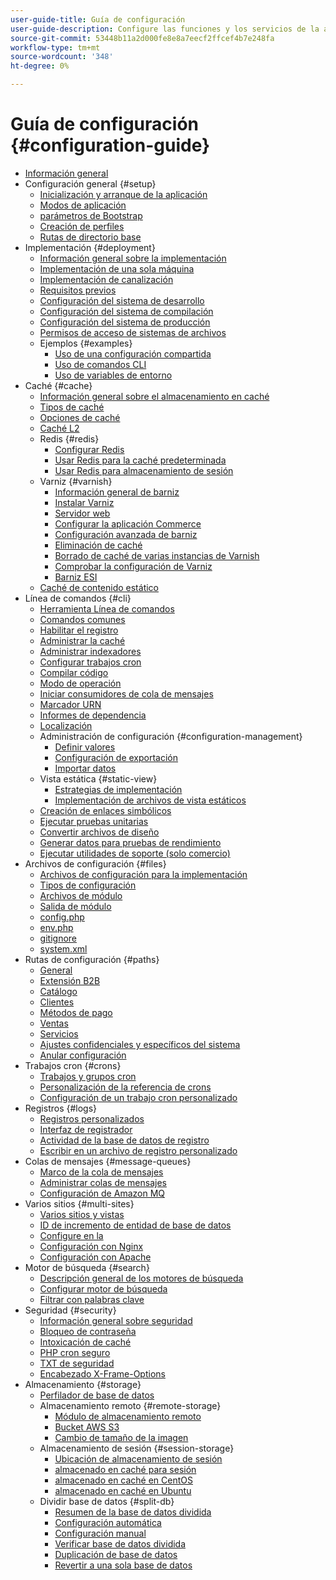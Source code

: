 ```yaml
---
user-guide-title: Guía de configuración
user-guide-description: Configure las funciones y los servicios de la aplicación de Adobe Commerce o Magento Open Source.
source-git-commit: 53448b11a2d000fe8e8a7eecf2ffcef4b7e248fa
workflow-type: tm+mt
source-wordcount: '348'
ht-degree: 0%

---
```



# Guía de configuración {#configuration-guide}

- [Información general](overview.md)
- Configuración general {#setup}
   - [Inicialización y arranque de la aplicación](bootstrap/initialization.md)
   - [Modos de aplicación](bootstrap/application-modes.md)
   - [parámetros de Bootstrap](bootstrap/set-parameters.md)
   - [Creación de perfiles](bootstrap/mage-profiler.md)
   - [Rutas de directorio base](bootstrap/mage-directory.md)
- Implementación {#deployment}
   - [Información general sobre la implementación](deployment/overview.md)
   - [Implementación de una sola máquina](deployment/single-machine.md)
   - [Implementación de canalización](deployment/technical-details.md)
   - [Requisitos previos](deployment/prerequisites.md)
   - [Configuración del sistema de desarrollo](deployment/development-system.md)
   - [Configuración del sistema de compilación](deployment/build-system.md)
   - [Configuración del sistema de producción](deployment/production-system.md)
   - [Permisos de acceso de sistemas de archivos](deployment/file-system-permissions.md)
   - Ejemplos {#examples}
      - [Uso de una configuración compartida](deployment/example-shared-configuration.md)
      - [Uso de comandos CLI](deployment/example-using-cli.md)
      - [Uso de variables de entorno](deployment/example-environment-variables.md)
- Caché {#cache}
   - [Información general sobre el almacenamiento en caché](cache/caching-overview.md)
   - [Tipos de caché](cache/cache-types.md)
   - [Opciones de caché](cache/cache-options.md)
   - [Caché L2](cache/level-two-cache.md)
   - Redis {#redis}
      - [Configurar Redis](cache/config-redis.md)
      - [Usar Redis para la caché predeterminada](cache/redis-pg-cache.md)
      - [Usar Redis para almacenamiento de sesión](cache/redis-session.md)
   - Varniz {#varnish}
      - [Información general de barniz](cache/config-varnish.md)
      - [Instalar Varniz](cache/config-varnish-install.md)
      - [Servidor web](cache/config-varnish-server.md)
      - [Configurar la aplicación Commerce](cache/config-varnish-magento.md)
      - [Configuración avanzada de barniz](cache/config-varnish-advanced.md)
      - [Eliminación de caché](cache/use-varnish-cache.md)
      - [Borrado de caché de varias instancias de Varnish](cache/use-multiple-varnish-cache.md)
      - [Comprobar la configuración de Varniz](cache/config-varnish-final.md)
      - [Barniz ESI](cache/use-varnish-esi.md)
   - [Caché de contenido estático](cache/static-content-signing.md)
- Línea de comandos {#cli}
   - [Herramienta Línea de comandos](cli/config-cli.md)
   - [Comandos comunes](cli/common-cli-commands.md)
   - [Habilitar el registro](cli/enable-logging.md)
   - [Administrar la caché](cli/manage-cache.md)
   - [Administrar indexadores](cli/manage-indexers.md)
   - [Configurar trabajos cron](cli/configure-cron-jobs.md)
   - [Compilar código](cli/code-compiler.md)
   - [Modo de operación](cli/set-mode.md)
   - [Iniciar consumidores de cola de mensajes](cli/start-message-queues.md)
   - [Marcador URN](cli/urn-highlighter.md)
   - [Informes de dependencia](cli/dependency-reports.md)
   - [Localización](cli/localization.md)
   - Administración de configuración {#configuration-management}
      - [Definir valores](cli/set-configuration-values.md)
      - [Configuración de exportación](cli/export-configuration.md)
      - [Importar datos](cli/import-configuration.md)
   - Vista estática {#static-view}
      - [Estrategias de implementación](cli/static-view-file-strategy.md)
      - [Implementación de archivos de vista estáticos](cli/static-view-file-deployment.md)
   - [Creación de enlaces simbólicos](cli/create-symlinks.md)
   - [Ejecutar pruebas unitarias](cli/unit-tests.md)
   - [Convertir archivos de diseño](cli/convert-layout-files.md)
   - [Generar datos para pruebas de rendimiento](cli/generate-data.md)
   - [Ejecutar utilidades de soporte (solo comercio)](cli/run-support-utilities.md)
- Archivos de configuración {#files}
   - [Archivos de configuración para la implementación](reference/deployment-files.md)
   - [Tipos de configuración](reference/config-create-types.md)
   - [Archivos de módulo](reference/module-files.md)
   - [Salida de módulo](reference/disable-module-output.md)
   - [config.php](reference/config-reference-configphp.md)
   - [env.php](reference/config-reference-envphp.md)
   - [gitignore](reference/config-reference-gitignore.md)
   - [system.xml](reference/config-reference-systemxml.md)
- Rutas de configuración {#paths}
   - [General](reference/config-reference-general.md)
   - [Extensión B2B](reference/config-reference-b2b.md)
   - [Catálogo](reference/config-reference-catalog.md)
   - [Clientes](reference/config-reference-customers.md)
   - [Métodos de pago](reference/config-reference-payment.md)
   - [Ventas](reference/config-reference-sales.md)
   - [Servicios](reference/config-reference-services.md)
   - [Ajustes confidenciales y específicos del sistema](reference/config-reference-sens.md)
   - [Anular configuración](reference/override-config-settings.md)
- Trabajos cron {#crons}
   - [Trabajos y grupos cron](cron/custom-cron.md)
   - [Personalización de la referencia de crons](cron/custom-cron-reference.md)
   - [Configuración de un trabajo cron personalizado](cron/custom-cron-tutorial.md)
- Registros {#logs}
   - [Registros personalizados](logs/custom-logging.md)
   - [Interfaz de registrador](logs/logger-interface.md)
   - [Actividad de la base de datos de registro](logs/database-activity.md)
   - [Escribir en un archivo de registro personalizado](logs/custom-log-files.md)
- Colas de mensajes {#message-queues}
   - [Marco de la cola de mensajes](queues/message-queue-framework.md)
   - [Administrar colas de mensajes](queues/manage-message-queues.md)
   - [Configuración de Amazon MQ](queues/aws-mq.md)
- Varios sitios {#multi-sites}
   - [Varios sitios y vistas](multi-sites/ms-overview.md)
   - [ID de incremento de entidad de base de datos](multi-sites/change-increment-id.md)
   - [Configure en la](multi-sites/ms-admin.md)
   - [Configuración con Nginx](multi-sites/ms-nginx.md)
   - [Configuración con Apache](multi-sites/ms-apache.md)
- Motor de búsqueda {#search}
   - [Descripción general de los motores de búsqueda](search/overview-search.md)
   - [Configurar motor de búsqueda](search/configure-search-engine.md)
   - [Filtrar con palabras clave](search/search-stopwords.md)
- Seguridad {#security}
   - [Información general sobre seguridad](security/overview.md)
   - [Bloqueo de contraseña](security/password-hashing.md)
   - [Intoxicación de caché](security/cache-poisoning.md)
   - [PHP cron seguro](security/secure-cron-php.md)
   - [TXT de seguridad](security/security-txt.md)
   - [Encabezado X-Frame-Options](security/xframe-options.md)
- Almacenamiento {#storage}
   - [Perfilador de base de datos](storage/db-profiler.md)
   - Almacenamiento remoto {#remote-storage}
      - [Módulo de almacenamiento remoto](remote-storage/remote-storage.md)
      - [Bucket AWS S3](remote-storage/remote-storage-aws-s3.md)
      - [Cambio de tamaño de la imagen](remote-storage/remote-storage-image-resize.md)
   - Almacenamiento de sesión {#session-storage}
      - [Ubicación de almacenamiento de sesión](storage/sessions.md)
      - [almacenado en caché para sesión](storage/memcached.md)
      - [almacenado en caché en CentOS](storage/memcache-centos.md)
      - [almacenado en caché en Ubuntu](storage/memcache-ubuntu.md)
   - Dividir base de datos {#split-db}
      - [Resumen de la base de datos dividida](storage/multi-master.md)
      - [Configuración automática](storage/multi-master-masterdb.md)
      - [Configuración manual](storage/multi-master-manual.md)
      - [Verificar base de datos dividida](storage/multi-master-verify.md)
      - [Duplicación de base de datos](storage/multi-master-replication.md)
      - [Revertir a una sola base de datos](storage/revert-split-database.md)
